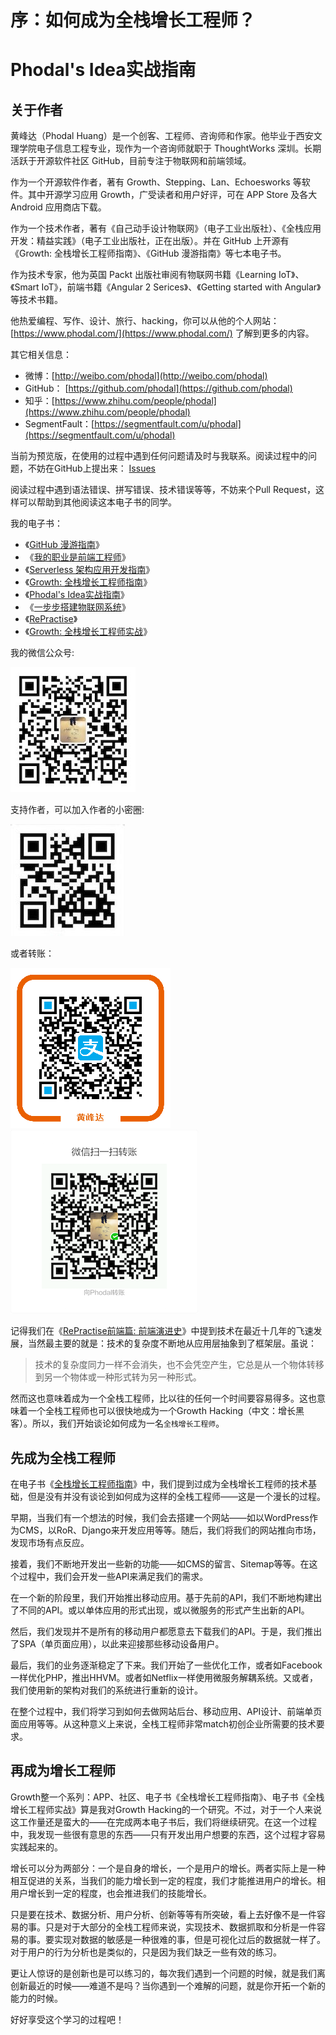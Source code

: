 序：如何成为全栈增长工程师？
===

Phodal's Idea实战指南
===

关于作者
---

黄峰达（Phodal Huang）是一个创客、工程师、咨询师和作家。他毕业于西安文理学院电子信息工程专业，现作为一个咨询师就职于 ThoughtWorks 深圳。长期活跃于开源软件社区 GitHub，目前专注于物联网和前端领域。

作为一个开源软件作者，著有 Growth、Stepping、Lan、Echoesworks 等软件。其中开源学习应用 Growth，广受读者和用户好评，可在 APP Store 及各大 Android 应用商店下载。

作为一个技术作者，著有《自己动手设计物联网》（电子工业出版社）、《全栈应用开发：精益实践》（电子工业出版社，正在出版）。并在 GitHub 上开源有《Growth: 全栈增长工程师指南》、《GitHub 漫游指南》等七本电子书。

作为技术专家，他为英国 Packt 出版社审阅有物联网书籍《Learning IoT》、《Smart IoT》，前端书籍《Angular 2 Serices》、《Getting started with Angular》等技术书籍。

他热爱编程、写作、设计、旅行、hacking，你可以从他的个人网站：[https://www.phodal.com/](https://www.phodal.com/) 了解到更多的内容。

其它相关信息：

 - 微博：[http://weibo.com/phodal](http://weibo.com/phodal)
 - GitHub： [https://github.com/phodal](https://github.com/phodal)
 - 知乎：[https://www.zhihu.com/people/phodal](https://www.zhihu.com/people/phodal)
 - SegmentFault：[https://segmentfault.com/u/phodal](https://segmentfault.com/u/phodal)

当前为预览版，在使用的过程中遇到任何问题请及时与我联系。阅读过程中的问题，不妨在GitHub上提出来： [Issues](https://github.com/phodal/fe/issues)

阅读过程中遇到语法错误、拼写错误、技术错误等等，不妨来个Pull Request，这样可以帮助到其他阅读这本电子书的同学。

我的电子书：

 * 《[GitHub 漫游指南](https://github.com/phodal/github-roam)》
 * 《[我的职业是前端工程师](https://github.com/phodal/fe)》
 * 《[Serverless 架构应用开发指南](https://github.com/phodal/serverless)》
 * 《[Growth: 全栈增长工程师指南](https://github.com/phodal/growth-ebook)》
 * 《[Phodal's Idea实战指南](https://github.com/phodal/ideabook)》
 * 《[一步步搭建物联网系统](https://github.com/phodal/designiot)》
 * 《[RePractise](https://github.com/phodal/repractise)》
 * 《[Growth: 全栈增长工程师实战](https://github.com/phodal/growth-in-action)》

我的微信公众号:

![作者微信公众号：phodal-weixin](./images/wechat.jpg)

支持作者，可以加入作者的小密圈:

![小密圈](./images/xiaomiquan.jpg)

或者转账：

![支付宝](./images/alipay.png) ![微信](./images/wechat-pay.png)


记得我们在《[RePractise前端篇: 前端演进史](http://mp.weixin.qq.com/s?src=3&timestamp=1463835081&ver=1&signature=z1onJvKn4TSrUmXm384CQUF1IZBVsLShsQ4DpmumN6xY0Gm5RR9XKdbf6ELzdRqg-mxdtxceTg-4-KrhYHZQC6wiSEWsP64vh0sl2Je4G16hnS6MsuZaD-u01HAENCSKoMhQiw0tu2y3-tSJsOML0w==)》中提到技术在最近十几年的飞速发展，当然最主要的就是：技术的复杂度不断地从应用层抽象到了框架层。虽说：

> 技术的复杂度同力一样不会消失，也不会凭空产生，它总是从一个物体转移到另一个物体或一种形式转为另一种形式。

然而这也意味着成为一个全栈工程师，比以往的任何一个时间要容易得多。这也意味着一个全栈工程师也可以很快地成为一个Growth Hacking（中文：增长黑客）。所以，我们开始谈论如何成为一名``全栈增长工程师``。

先成为全栈工程师
---

在电子书《[全栈增长工程师指南](http://mp.weixin.qq.com/s?src=3&timestamp=1463835463&ver=1&signature=z1onJvKn4TSrUmXm384CQUF1IZBVsLShsQ4DpmumN6xzPP-WG-vZxJgzeXdGcPSFn9Erm6laV3FgnEMuiqMnHP0TadjpLl4tYHPhFr-yKWi35U*tGi-RKIdwGc2ylN9bA2Ph*KAl5w5CJRlw2LI9*g==)》中，我们提到过成为全栈增长工程师的技术基础，但是没有并没有谈论到如何成为这样的全栈工程师——这是一个漫长的过程。

早期，当我们有一个想法的时候，我们会去搭建一个网站——如以WordPress作为CMS，以RoR、Django来开发应用等等。随后，我们将我们的网站推向市场，发现市场有点反应。

接着，我们不断地开发出一些新的功能——如CMS的留言、Sitemap等等。在这个过程中，我们会开发一些API来满足我们的需求。

在一个新的阶段里，我们开始推出移动应用。基于先前的API，我们不断地构建出了不同的API。或以单体应用的形式出现，或以微服务的形式产生出新的API。

然后，我们发现并不是所有的移动用户都愿意去下载我们的API。于是，我们推出了SPA（单页面应用），以此来迎接那些移动设备用户。

最后，我们的业务逐渐稳定了下来。我们开始了一些优化工作，或者如Facebook一样优化PHP，推出HHVM。或者如Netflix一样使用微服务解耦系统。又或者，我们使用新的架构对我们的系统进行重新的设计。

在整个过程中，我们将学习到如何去做网站后台、移动应用、API设计、前端单页面应用等等。从这种意义上来说，全栈工程师非常match初创企业所需要的技术要求。

再成为增长工程师
---

Growth整一个系列：APP、社区、电子书《全栈增长工程师指南》、电子书《全栈增长工程师实战》算是我对Growth Hacking的一个研究。不过，对于一个人来说这工作量还是蛮大的——在完成两本电子书后，我们将继续研究。在这一个过程中，我发现一些很有意思的东西——只有开发出用户想要的东西，这个过程才容易实践起来的。

增长可以分为两部分：一个是自身的增长，一个是用户的增长。两者实际上是一种相互促进的关系，当我们的能力增长到一定的程度，我们才能推进用户的增长。相用户增长到一定的程度，也会推进我们的技能增长。

只是要在技术、数据分析、用户分析、创新等等有所突破，看上去好像不是一件容易的事。只是对于大部分的全栈工程师来说，实现技术、数据抓取和分析是一件容易的事。要实现对数据的敏感是一种很难的事，但是可视化过后的数据就一样了。对于用户的行为分析也是类似的，只是因为我们缺乏一些有效的练习。

更让人惊讶的是创新也是可以练习的，每次我们遇到一个问题的时候，就是我们离创新最近的时候——难道不是吗？当你遇到一个难解的问题，就是你开拓一个新的能力的时候。

好好享受这个学习的过程吧！



